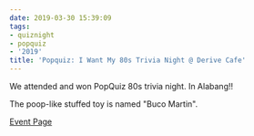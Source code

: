 ```yaml
---
date: 2019-03-30 15:39:09
tags:
- quiznight
- popquiz
- '2019'
title: 'Popquiz: I Want My 80s Trivia Night @ Derive Cafe'
---
```


We attended and won PopQuiz 80s trivia night. In Alabang!!

The poop-like stuffed toy is named "Buco Martin".

[Event Page](https://www.facebook.com/events/307928883203621/)